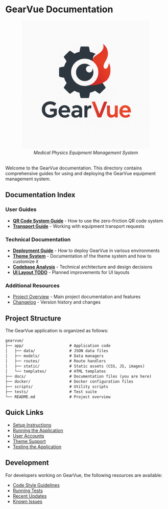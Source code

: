# GearVue Documentation

<div align="center">
  <img src="../Resources/gearvue-text.png" alt="GearVue Logo" width="400">
  <br>
  <i>Medical Physics Equipment Management System</i>
  <br><br>
</div>

Welcome to the GearVue documentation. This directory contains comprehensive guides for using and deploying the GearVue equipment management system.

## Documentation Index

### User Guides

- [**QR Code System Guide**](QR_CODE_GUIDE.md) - How to use the zero-friction QR code system
- [**Transport Guide**](TRANSPORT_GUIDE.md) - Working with equipment transport requests

### Technical Documentation

- [**Deployment Guide**](DEPLOYMENT_GUIDE.md) - How to deploy GearVue in various environments
- [**Theme System**](THEME_SYSTEM.md) - Documentation of the theme system and how to customize it
- [**Codebase Analysis**](CODEBASE_ANALYSIS.md) - Technical architecture and design decisions
- [**UI Layout TODO**](UI_LAYOUT_TODO.md) - Planned improvements for UI layouts

### Additional Resources

- [Project Overview](../README.md) - Main project documentation and features
- [Changelog](../CHANGELOG.md) - Version history and changes

## Project Structure

The GearVue application is organized as follows:

```
gearvue/
├── app/                    # Application code
│   ├── data/               # JSON data files
│   ├── models/             # Data managers
│   ├── routes/             # Route handlers
│   ├── static/             # Static assets (CSS, JS, images)
│   └── templates/          # HTML templates
├── docs/                   # Documentation files (you are here)
├── docker/                 # Docker configuration files
├── scripts/                # Utility scripts
├── tests/                  # Test suite
└── README.md               # Project overview
```

## Quick Links

- [Setup Instructions](../README.md#setup-instructions)
- [Running the Application](../README.md#manual-setup)
- [User Accounts](../README.md#user-accounts)
- [Theme Support](../README.md#theme-support)
- [Testing the Application](../README.md#testing-the-application)

## Development

For developers working on GearVue, the following resources are available:

- [Code Style Guidelines](../CLAUDE.md#code-style-guidelines)
- [Running Tests](../README.md#running-tests)
- [Recent Updates](../CLAUDE.md#recent-updates)
- [Known Issues](../CLAUDE.md#known-issues)